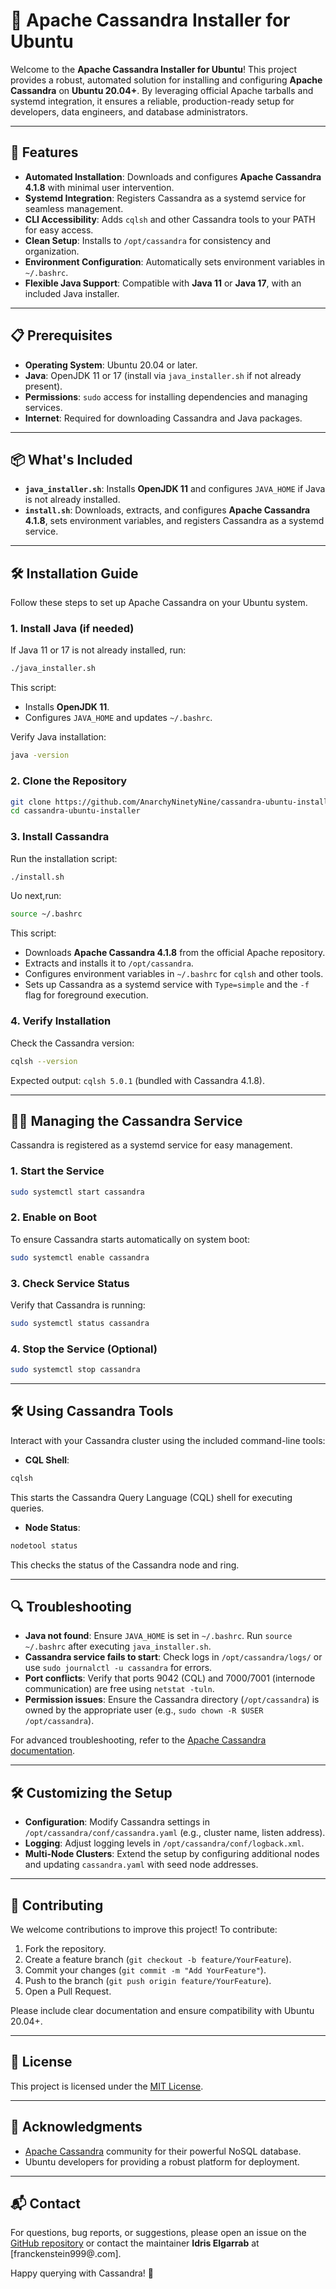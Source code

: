 # 🚀 Apache Cassandra Installer for Ubuntu

Welcome to the **Apache Cassandra Installer for Ubuntu**! This project provides a robust, automated solution for installing and configuring **Apache Cassandra** on **Ubuntu 20.04+**. By leveraging official Apache tarballs and systemd integration, it ensures a reliable, production-ready setup for developers, data engineers, and database administrators.

---

## 🎯 Features

- **Automated Installation**: Downloads and configures **Apache Cassandra 4.1.8** with minimal user intervention.
- **Systemd Integration**: Registers Cassandra as a systemd service for seamless management.
- **CLI Accessibility**: Adds `cqlsh` and other Cassandra tools to your PATH for easy access.
- **Clean Setup**: Installs to `/opt/cassandra` for consistency and organization.
- **Environment Configuration**: Automatically sets environment variables in `~/.bashrc`.
- **Flexible Java Support**: Compatible with **Java 11** or **Java 17**, with an included Java installer.

---

## 📋 Prerequisites

- **Operating System**: Ubuntu 20.04 or later.
- **Java**: OpenJDK 11 or 17 (install via `java_installer.sh` if not already present).
- **Permissions**: `sudo` access for installing dependencies and managing services.
- **Internet**: Required for downloading Cassandra and Java packages.

---

## 📦 What's Included

- **`java_installer.sh`**: Installs **OpenJDK 11** and configures `JAVA_HOME` if Java is not already installed.
- **`install.sh`**: Downloads, extracts, and configures **Apache Cassandra 4.1.8**, sets environment variables, and registers Cassandra as a systemd service.

---

## 🛠️ Installation Guide

Follow these steps to set up Apache Cassandra on your Ubuntu system.

### 1. Install Java (if needed)

If Java 11 or 17 is not already installed, run:

```bash
./java_installer.sh
```

This script:
- Installs **OpenJDK 11**.
- Configures `JAVA_HOME` and updates `~/.bashrc`.

Verify Java installation:

```bash
java -version
```

### 2. Clone the Repository

```bash
git clone https://github.com/AnarchyNinetyNine/cassandra-ubuntu-installer.git
cd cassandra-ubuntu-installer
```

### 3. Install Cassandra

Run the installation script:

```bash
./install.sh
```
Uo next,run:
```bash
source ~/.bashrc
```

This script:
- Downloads **Apache Cassandra 4.1.8** from the official Apache repository.
- Extracts and installs it to `/opt/cassandra`.
- Configures environment variables in `~/.bashrc` for `cqlsh` and other tools.
- Sets up Cassandra as a systemd service with `Type=simple` and the `-f` flag for foreground execution.

### 4. Verify Installation

Check the Cassandra version:

```bash
cqlsh --version
```

Expected output: `cqlsh 5.0.1` (bundled with Cassandra 4.1.8).

---

## 🏃‍♂️ Managing the Cassandra Service

Cassandra is registered as a systemd service for easy management.

### 1. Start the Service

```bash
sudo systemctl start cassandra
```

### 2. Enable on Boot

To ensure Cassandra starts automatically on system boot:

```bash
sudo systemctl enable cassandra
```

### 3. Check Service Status

Verify that Cassandra is running:

```bash
sudo systemctl status cassandra
```

### 4. Stop the Service (Optional)

```bash
sudo systemctl stop cassandra
```

---

## 🛠️ Using Cassandra Tools

Interact with your Cassandra cluster using the included command-line tools:

- **CQL Shell**:

```bash
cqlsh
```

This starts the Cassandra Query Language (CQL) shell for executing queries.

- **Node Status**:

```bash
nodetool status
```

This checks the status of the Cassandra node and ring.

---

## 🔍 Troubleshooting

- **Java not found**: Ensure `JAVA_HOME` is set in `~/.bashrc`. Run `source ~/.bashrc` after executing `java_installer.sh`.
- **Cassandra service fails to start**: Check logs in `/opt/cassandra/logs/` or use `sudo journalctl -u cassandra` for errors.
- **Port conflicts**: Verify that ports 9042 (CQL) and 7000/7001 (internode communication) are free using `netstat -tuln`.
- **Permission issues**: Ensure the Cassandra directory (`/opt/cassandra`) is owned by the appropriate user (e.g., `sudo chown -R $USER /opt/cassandra`).

For advanced troubleshooting, refer to the [Apache Cassandra documentation](https://cassandra.apache.org/doc/latest/).

---

## 🛠️ Customizing the Setup

- **Configuration**: Modify Cassandra settings in `/opt/cassandra/conf/cassandra.yaml` (e.g., cluster name, listen address).
- **Logging**: Adjust logging levels in `/opt/cassandra/conf/logback.xml`.
- **Multi-Node Clusters**: Extend the setup by configuring additional nodes and updating `cassandra.yaml` with seed node addresses.

---

## 🤝 Contributing

We welcome contributions to improve this project! To contribute:

1. Fork the repository.
2. Create a feature branch (`git checkout -b feature/YourFeature`).
3. Commit your changes (`git commit -m "Add YourFeature"`).
4. Push to the branch (`git push origin feature/YourFeature`).
5. Open a Pull Request.

Please include clear documentation and ensure compatibility with Ubuntu 20.04+.

---

## 📜 License

This project is licensed under the [MIT License](LICENSE).

---

## 🙌 Acknowledgments

- [Apache Cassandra](https://cassandra.apache.org/) community for their powerful NoSQL database.
- Ubuntu developers for providing a robust platform for deployment.

---

## 📬 Contact

For questions, bug reports, or suggestions, please open an issue on the [GitHub repository](https://github.com/AnarchyNinetyNine/cassandra-ubuntu-installer/issues) or contact the maintainer **Idris Elgarrab** at [franckenstein999@.com].

Happy querying with Cassandra! 🚀
